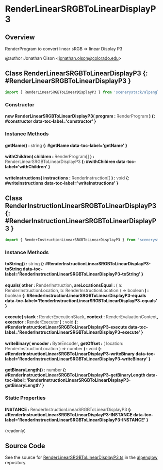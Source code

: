 # RenderLinearSRGBToLinearDisplayP3

## Overview

RenderProgram to convert linear sRGB =&gt; linear Display P3

@author Jonathan Olson &lt;jonathan.olson@colorado.edu&gt;

## Class RenderLinearSRGBToLinearDisplayP3 {: #RenderLinearSRGBToLinearDisplayP3 }


```js
import { RenderLinearSRGBToLinearDisplayP3 } from 'scenerystack/alpenglow';
```
### Constructor

#### new RenderLinearSRGBToLinearDisplayP3( program : <span style="font-weight: 400; opacity: 80%;">RenderProgram</span> ) {: #constructor data-toc-label='constructor' }

### Instance Methods

#### getName() : <span style="font-weight: 400; opacity: 80%;">string</span> {: #getName data-toc-label='getName' }

#### withChildren( children : <span style="font-weight: 400; opacity: 80%;">RenderProgram[]</span> ) : <span style="font-weight: 400; opacity: 80%;">RenderLinearSRGBToLinearDisplayP3</span> {: #withChildren data-toc-label='withChildren' }

#### writeInstructions( instructions : <span style="font-weight: 400; opacity: 80%;">RenderInstruction[]</span> ) : <span style="font-weight: 400; opacity: 80%;">void</span> {: #writeInstructions data-toc-label='writeInstructions' }



## Class RenderInstructionLinearSRGBToLinearDisplayP3 {: #RenderInstructionLinearSRGBToLinearDisplayP3 }


```js
import { RenderInstructionLinearSRGBToLinearDisplayP3 } from 'scenerystack/alpenglow';
```
### Instance Methods

#### toString() : <span style="font-weight: 400; opacity: 80%;">string</span> {: #RenderInstructionLinearSRGBToLinearDisplayP3-toString data-toc-label='RenderInstructionLinearSRGBToLinearDisplayP3-toString' }

#### equals( other : <span style="font-weight: 400; opacity: 80%;">RenderInstruction</span>, areLocationsEqual : <span style="font-weight: 400; opacity: 80%;">( a: RenderInstructionLocation, b: RenderInstructionLocation ) =&gt; boolean</span> ) : <span style="font-weight: 400; opacity: 80%;">boolean</span> {: #RenderInstructionLinearSRGBToLinearDisplayP3-equals data-toc-label='RenderInstructionLinearSRGBToLinearDisplayP3-equals' }

#### execute( stack : <span style="font-weight: 400; opacity: 80%;">RenderExecutionStack</span>, context : <span style="font-weight: 400; opacity: 80%;">RenderEvaluationContext</span>, executor : <span style="font-weight: 400; opacity: 80%;">RenderExecutor</span> ) : <span style="font-weight: 400; opacity: 80%;">void</span> {: #RenderInstructionLinearSRGBToLinearDisplayP3-execute data-toc-label='RenderInstructionLinearSRGBToLinearDisplayP3-execute' }

#### writeBinary( encoder : <span style="font-weight: 400; opacity: 80%;">ByteEncoder</span>, getOffset : <span style="font-weight: 400; opacity: 80%;">( location: RenderInstructionLocation ) =&gt; number</span> ) : <span style="font-weight: 400; opacity: 80%;">void</span> {: #RenderInstructionLinearSRGBToLinearDisplayP3-writeBinary data-toc-label='RenderInstructionLinearSRGBToLinearDisplayP3-writeBinary' }

#### getBinaryLength() : <span style="font-weight: 400; opacity: 80%;">number</span> {: #RenderInstructionLinearSRGBToLinearDisplayP3-getBinaryLength data-toc-label='RenderInstructionLinearSRGBToLinearDisplayP3-getBinaryLength' }

### Static Properties

#### INSTANCE : <span style="font-weight: 400; opacity: 80%;">RenderInstructionLinearSRGBToLinearDisplayP3</span> {: #RenderInstructionLinearSRGBToLinearDisplayP3-INSTANCE data-toc-label='RenderInstructionLinearSRGBToLinearDisplayP3-INSTANCE' }

(readonly)



## Source Code

See the source for [RenderLinearSRGBToLinearDisplayP3.ts](https://github.com/phetsims/alpenglow/blob/main/js/render-program/RenderLinearSRGBToLinearDisplayP3.ts) in the [alpenglow](https://github.com/phetsims/alpenglow) repository.
